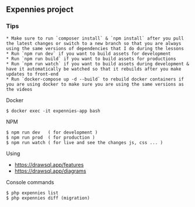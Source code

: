 ## Expennies project


### Tips
```
* Make sure to run `composer install` & `npm install` after you pull the latest changes or switch to a new branch so that you are always using the same versions of dependencies that I do during the lessons
* Run `npm run dev` if you want to build assets for development
* Run `npm run build` if you want to build assets for productions
* Run `npm run watch` if you want to build assets during development & have it automatically be watched so that it rebuilds after you make updates to front-end
* Run `docker-compose up -d --build` to rebuild docker containers if you are using docker to make sure you are using the same versions as the videos
```

Docker 
```
$ docker exec -it expennies-app bash
```

NPM
```
$ npm run dev   ( for development )
$ npm run prod  ( for production )
$ npm run watch ( for live and see the changes js, css ... )
```

Using
- https://drawsql.app/features
- https://drawsql.app/diagrams


Console commands
```
$ php expennies list
$ php expennies diff (migration)
```